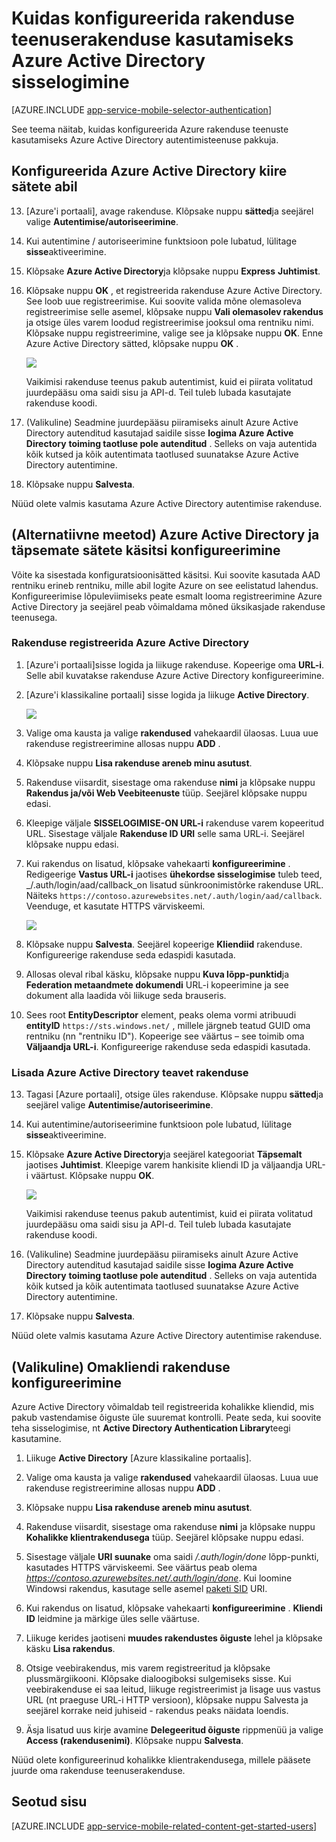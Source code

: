 <properties
    pageTitle="Rakenduse teenuste rakenduse Azure Active Directory autentimise konfigureerimine"
    description="Saate teada, kuidas rakenduse teenuste rakenduse Azure Active Directory autentimise konfigureerimine."
    authors="mattchenderson"
    services="app-service"
    documentationCenter=""
    manager="erikre"
    editor=""/>

<tags
    ms.service="app-service-mobile"
    ms.workload="mobile"
    ms.tgt_pltfrm="na"
    ms.devlang="multiple"
    ms.topic="article"
    ms.date="10/01/2016"
    ms.author="mahender"/>

# <a name="how-to-configure-your-app-service-application-to-use-azure-active-directory-login"></a>Kuidas konfigureerida rakenduse teenuserakenduse kasutamiseks Azure Active Directory sisselogimine

[AZURE.INCLUDE [app-service-mobile-selector-authentication](../../includes/app-service-mobile-selector-authentication.md)]

See teema näitab, kuidas konfigureerida Azure rakenduse teenuste kasutamiseks Azure Active Directory autentimisteenuse pakkuja.

## <a name="express"> </a>Konfigureerida Azure Active Directory kiire sätete abil

13. [Azure'i portaali], avage rakenduse. Klõpsake nuppu **sätted**ja seejärel valige **Autentimise/autoriseerimine**.

14. Kui autentimine / autoriseerimine funktsioon pole lubatud, lülitage **sisse**aktiveerimine.

15. Klõpsake **Azure Active Directory**ja klõpsake nuppu **Express** **Juhtimist**.

16. Klõpsake nuppu **OK** , et registreerida rakenduse Azure Active Directory. See loob uue registreerimise. Kui soovite valida mõne olemasoleva registreerimise selle asemel, klõpsake nuppu **Vali olemasolev rakendus** ja otsige üles varem loodud registreerimise jooksul oma rentniku nimi.
Klõpsake nuppu registreerimine, valige see ja klõpsake nuppu **OK**. Enne Azure Active Directory sätted, klõpsake nuppu **OK** .

    ![][0]

    Vaikimisi rakenduse teenus pakub autentimist, kuid ei piirata volitatud juurdepääsu oma saidi sisu ja API-d. Teil tuleb lubada kasutajate rakenduse koodi.

17. (Valikuline) Seadmine juurdepääsu piiramiseks ainult Azure Active Directory autenditud kasutajad saidile sisse **logima Azure Active Directory** **toiming taotluse pole autenditud** . Selleks on vaja autentida kõik kutsed ja kõik autentimata taotlused suunatakse Azure Active Directory autentimine.

17. Klõpsake nuppu **Salvesta**.

Nüüd olete valmis kasutama Azure Active Directory autentimise rakenduse.

## <a name="advanced"> </a>(Alternatiivne meetod) Azure Active Directory ja täpsemate sätete käsitsi konfigureerimine
Võite ka sisestada konfiguratsioonisätted käsitsi. Kui soovite kasutada AAD rentniku erineb rentniku, mille abil logite Azure on see eelistatud lahendus. Konfigureerimise lõpuleviimiseks peate esmalt looma registreerimine Azure Active Directory ja seejärel peab võimaldama mõned üksikasjade rakenduse teenusega.

### <a name="register"> </a>Rakenduse registreerida Azure Active Directory

1. [Azure'i portaali]sisse logida ja liikuge rakenduse. Kopeerige oma **URL-i**. Selle abil kuvatakse rakenduse Azure Active Directory konfigureerimine.

3. [Azure'i klassikaline portaali] sisse logida ja liikuge **Active Directory**.

    ![][2]

4. Valige oma kausta ja valige **rakendused** vahekaardil ülaosas. Luua uue rakenduse registreerimine allosas nuppu **ADD** .

5. Klõpsake nuppu **Lisa rakenduse areneb minu asutust**.

6. Rakenduse viisardit, sisestage oma rakenduse **nimi** ja klõpsake nuppu **Rakendus ja/või Web Veebiteenuste** tüüp. Seejärel klõpsake nuppu edasi.

7. Kleepige väljale **SISSELOGIMISE-ON URL-i** rakenduse varem kopeeritud URL. Sisestage väljale **Rakenduse ID URI** selle sama URL-i. Seejärel klõpsake nuppu edasi.

8. Kui rakendus on lisatud, klõpsake vahekaarti **konfigureerimine** . Redigeerige **Vastus URL-i** jaotises **ühekordse sisselogimise** tuleb teed, _/.auth/login/aad/callback_on lisatud sünkroonimistõrke rakenduse URL. Näiteks `https://contoso.azurewebsites.net/.auth/login/aad/callback`. Veenduge, et kasutate HTTPS värviskeemi.

    ![][3]

9. Klõpsake nuppu **Salvesta**. Seejärel kopeerige **Kliendiid** rakenduse. Konfigureerige rakenduse seda edaspidi kasutada.

10. Allosas oleval ribal käsku, klõpsake nuppu **Kuva lõpp-punktid**ja **Federation metaandmete dokumendi** URL-i kopeerimine ja see dokument alla laadida või liikuge seda brauseris.

11. Sees root **EntityDescriptor** element, peaks olema vormi atribuudi **entityID** `https://sts.windows.net/` , millele järgneb teatud GUID oma rentniku (nn "rentniku ID"). Kopeerige see väärtus – see toimib oma **Väljaandja URL-i**. Konfigureerige rakenduse seda edaspidi kasutada.

### <a name="secrets"> </a>Lisada Azure Active Directory teavet rakenduse

13. Tagasi [Azure portaali], otsige üles rakenduse. Klõpsake nuppu **sätted**ja seejärel valige **Autentimise/autoriseerimine**.

14. Kui autentimine/autoriseerimine funktsioon pole lubatud, lülitage **sisse**aktiveerimine.

15. Klõpsake **Azure Active Directory**ja seejärel kategooriat **Täpsemalt** jaotises **Juhtimist**. Kleepige varem hankisite kliendi ID ja väljaandja URL-i väärtust. Klõpsake nuppu **OK**.

    ![][1]

    Vaikimisi rakenduse teenus pakub autentimist, kuid ei piirata volitatud juurdepääsu oma saidi sisu ja API-d. Teil tuleb lubada kasutajate rakenduse koodi.

17. (Valikuline) Seadmine juurdepääsu piiramiseks ainult Azure Active Directory autenditud kasutajad saidile sisse **logima Azure Active Directory** **toiming taotluse pole autenditud** . Selleks on vaja autentida kõik kutsed ja kõik autentimata taotlused suunatakse Azure Active Directory autentimine.

17. Klõpsake nuppu **Salvesta**.

Nüüd olete valmis kasutama Azure Active Directory autentimise rakenduse.

## <a name="optional-configure-a-native-client-application"></a>(Valikuline) Omakliendi rakenduse konfigureerimine

Azure Active Directory võimaldab teil registreerida kohalikke kliendid, mis pakub vastendamise õiguste üle suuremat kontrolli. Peate seda, kui soovite teha sisselogimise, nt **Active Directory Authentication Library**teegi kasutamine.

1. Liikuge **Active Directory** [Azure klassikaline portaalis].

2. Valige oma kausta ja valige **rakendused** vahekaardil ülaosas. Luua uue rakenduse registreerimine allosas nuppu **ADD** .

3. Klõpsake nuppu **Lisa rakenduse areneb minu asutust**.

4. Rakenduse viisardit, sisestage oma rakenduse **nimi** ja klõpsake nuppu **Kohalikke klientrakendusega** tüüp. Seejärel klõpsake nuppu edasi.

5. Sisestage väljale **URI suunake** oma saidi _/.auth/login/done_ lõpp-punkti, kasutades HTTPS värviskeemi. See väärtus peab olema _https://contoso.azurewebsites.net/.auth/login/done_. Kui loomine Windowsi rakendus, kasutage selle asemel [paketi SID](app-service-mobile-dotnet-how-to-use-client-library.md#package-sid) URI.

6. Kui rakendus on lisatud, klõpsake vahekaarti **konfigureerimine** . **Kliendi ID** leidmine ja märkige üles selle väärtuse.

7. Liikuge kerides jaotiseni **muudes rakendustes õiguste** lehel ja klõpsake käsku **Lisa rakendus**.

8. Otsige veebirakendus, mis varem registreeritud ja klõpsake plussmärgiikooni. Klõpsake dialoogiboksi sulgemiseks sisse. Kui veebirakenduse ei saa leitud, liikuge registreerimist ja lisage uus vastus URL (nt praeguse URL-i HTTP versioon), klõpsake nuppu Salvesta ja seejärel korrake neid juhiseid - rakendus peaks näidata loendis.

9. Äsja lisatud uus kirje avamine **Delegeeritud õiguste** rippmenüü ja valige **Access (rakendusenimi)**. Klõpsake nuppu **Salvesta**.

Nüüd olete konfigureerinud kohalikke klientrakendusega, millele pääsete juurde oma rakenduse teenuserakenduse.

## <a name="related-content"> </a>Seotud sisu

[AZURE.INCLUDE [app-service-mobile-related-content-get-started-users](../../includes/app-service-mobile-related-content-get-started-users.md)]

<!-- Images. -->

[0]: ./media/app-service-mobile-how-to-configure-active-directory-authentication/mobile-app-aad-express-settings.png
[1]: ./media/app-service-mobile-how-to-configure-active-directory-authentication/mobile-app-aad-advanced-settings.png
[2]: ./media/app-service-mobile-how-to-configure-active-directory-authentication/app-service-navigate-aad.png
[3]: ./media/app-service-mobile-how-to-configure-active-directory-authentication/app-service-aad-app-configure.png

<!-- URLs. -->

[Azure'i portaal]: https://portal.azure.com/
[Azure'i klassikaline portaal]: https://manage.windowsazure.com/
[alternative method]:#advanced
